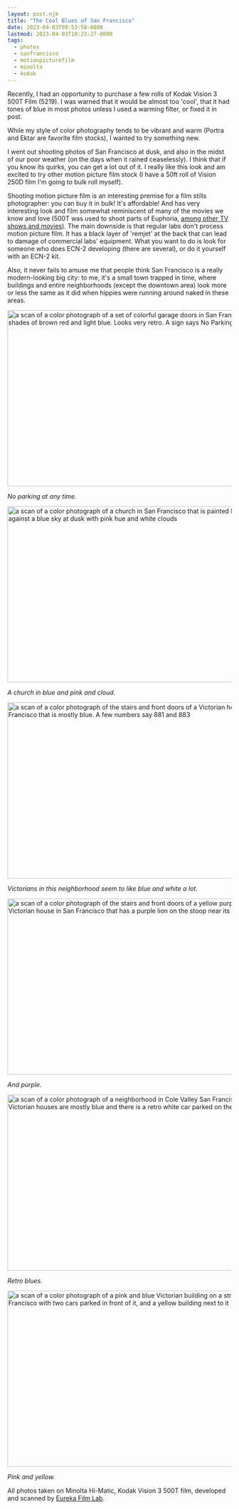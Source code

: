 ```yaml
---
layout: post.njk
title: "The Cool Blues of San Francisco"
date: 2023-04-03T09:53:58-0800
lastmod: 2023-04-03T10:23:27-0800
tags: 
  - photos
  - sanfrancisco
  - motionpicturefilm
  - minolta
  - kodak
---
```

Recently, I had an opportunity to purchase a few rolls of Kodak Vision 3 500T Film (5219). I was warned that it would be almost too 'cool', that it had tones of blue in most photos unless I used a warming filter, or fixed it in post.

While my style of color photography tends to be vibrant and warm (Portra and Ektar are favorite film stocks), I wanted to try something new.

I went out shooting photos of San Francisco at dusk, and also in the midst of our poor weather (on the days when it rained ceaselessly). I think that if you know its quirks, you can get a lot out of it. I really like this look and am excited to try other motion picture film stock (I have a 50ft roll of Vision 250D film I'm going to bulk roll myself).

Shooting motion picture film is an interesting premise for a film stills photographer: you can buy it in bulk! It's affordable! And has very interesting look and film somewhat reminiscent of many of the movies we know and love (500T was used to shoot parts of Euphoria, [among other TV shows and movies](https://www.imdb.com/list/ls085159107/)). The main downside is that regular labs don't process motion picture film. It has a black layer of 'remjet' at the back that can lead to damage of commercial labs' equipment. What you want to do is look for someone who does ECN-2 developing (there are several), or do it yourself with an ECN-2 kit.

Also, it never fails to amuse me that people think San Francisco is a really modern-looking big city: to me, it's a small town trapped in time, where buildings and entire neighborhoods (except the downtown area) look more or less the same as it did when hippies were running around naked in these areas.

<img src="/img/8b3f6d0b76.jpg" width="600" height="396" alt="a scan of a color photograph of a set of colorful garage doors in San Francisco with shades of brown red and light blue. Looks very retro. A sign says No Parking at any time" />

*No parking at any time.*

<img src="/img/1c2c773349.jpg" width="600" height="396" alt="a scan of a color photograph of  a church in San Francisco that is painted blue set against a blue sky at dusk with pink hue and white clouds"/>

*A church in blue and pink and cloud.*

<img src="/img/2cc0b6811d.jpg" width="600" height="396" alt="a scan of a color photograph of  the stairs and front doors of a Victorian house in San Francisco that is mostly blue. A few numbers say 881 and 883" />

*Victorians in this neighborhood seem to like blue and white a lot.*

<img src="/img/02d3c32f94.jpg" width="600" height="396" alt="a scan of a color photograph of  the stairs and front doors of a yellow purple and blue Victorian house in San Francisco that has a purple lion on the stoop near its columns" />

*And purple.*

<img src="/img/24e3a23045.jpg" width="600" height="396" alt="a scan of a color photograph of a neighborhood in Cole Valley San Francisco where the Victorian houses are mostly blue and there is a retro white car parked on the street" />

*Retro blues.*

<img src="/img/f778ca4f18.jpg" width="600" height="396" alt="a scan of a color photograph of a pink and blue Victorian building on a street in San Francisco with two cars parked in front of it, and a yellow building next to it" />

*Pink and yellow.*

All photos taken on Minolta Hi-Matic, Kodak Vision 3 500T film, developed and scanned by [Eureka Film Lab](https://www.instagram.com/eurekafilmlab/). 
